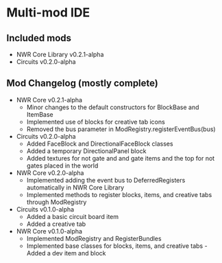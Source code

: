 # Multi-mod IDE

## Included mods
- NWR Core Library v0.2.1-alpha
- Circuits v0.2.0-alpha

## Mod Changelog (mostly complete)
- NWR Core v0.2.1-alpha
    - Minor changes to the default constructors for BlockBase and ItemBase
    - Implemented use of blocks for creative tab icons
    - Removed the bus parameter in ModRegistry.registerEventBus(bus)
- Circuits v0.2.0-alpha
    - Added FaceBlock and DirectionalFaceBlock classes
    - Added a temporary DirectionalPanel block
    - Added textures for not gate and and gate items and the top for not gates placed in the world
- NWR Core v0.2.0-alpha
  - Implemented adding the event bus to DeferredRegisters automatically in NWR Core Library
  - Implemented methods to register blocks, items, and creative tabs through ModRegistry
- Circuits v0.1.0-alpha
  - Added a basic circuit board item
  - Added a creative tab
- NWR Core v0.1.0-alpha
  - Implemented ModRegistry and RegisterBundles
  - Implemented base classes for blocks, items, and creative tabs  - Added a dev item and block